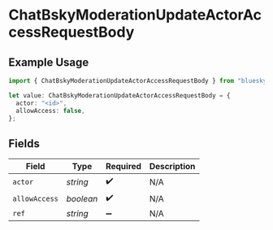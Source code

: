 # ChatBskyModerationUpdateActorAccessRequestBody

## Example Usage

```typescript
import { ChatBskyModerationUpdateActorAccessRequestBody } from "bluesky/models/operations";

let value: ChatBskyModerationUpdateActorAccessRequestBody = {
  actor: "<id>",
  allowAccess: false,
};
```

## Fields

| Field              | Type               | Required           | Description        |
| ------------------ | ------------------ | ------------------ | ------------------ |
| `actor`            | *string*           | :heavy_check_mark: | N/A                |
| `allowAccess`      | *boolean*          | :heavy_check_mark: | N/A                |
| `ref`              | *string*           | :heavy_minus_sign: | N/A                |